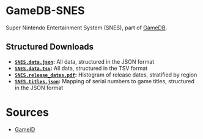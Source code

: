 # GameDB-SNES
Super Nintendo Entertainment System (SNES), part of [GameDB](https://github.com/niemasd/GameDB).

## Structured Downloads
* **[`SNES.data.json`](https://github.com/niemasd/GameDB-SNES/releases/latest/download/SNES.data.json):** All data, structured in the JSON format
* **[`SNES.data.tsv`](https://github.com/niemasd/GameDB-SNES/releases/latest/download/SNES.data.tsv):** All data, structured in the TSV format
* **[`SNES.release_dates.pdf`](https://github.com/niemasd/GameDB-SNES/releases/latest/download/SNES.release_dates.pdf):** Histogram of release dates, stratified by region
* **[`SNES.titles.json`](https://github.com/niemasd/GameDB-SNES/releases/latest/download/SNES.titles.json):** Mapping of serial numbers to game titles, structured in the JSON format

# Sources
* [GameID](https://github.com/niemasd/GameID)
